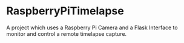 # RaspberryPiTimelapse
A project which uses a Raspberry Pi Camera and a Flask Interface to monitor and control a remote timelapse capture.
